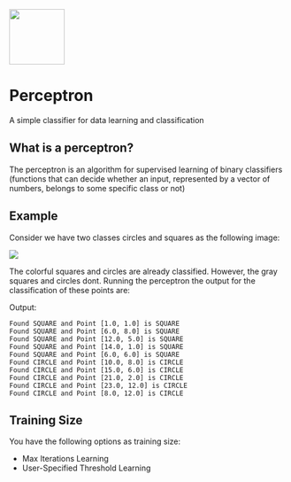 <img width="100px" src="https://raw.githubusercontent.com/thiagodnf/perceptron/master/src/main/resources/logo.png" />

# Perceptron

A simple classifier for data learning and classification

## What is a perceptron?

The perceptron is an algorithm for supervised learning of binary classifiers (functions that can decide whether an input, represented by a vector of numbers, belongs to some specific class or not)

## Example

Consider we have two classes circles and squares as the following image:

<img src="https://raw.githubusercontent.com/thiagodnf/perceptron/master/src/main/resources/example-01.png"/>

The colorful squares and circles are already classified. However, the gray squares and circles dont. Running the perceptron the output for the classification of these points are:

Output:

```
Found SQUARE and Point [1.0, 1.0] is SQUARE
Found SQUARE and Point [6.0, 8.0] is SQUARE
Found SQUARE and Point [12.0, 5.0] is SQUARE
Found SQUARE and Point [14.0, 1.0] is SQUARE
Found SQUARE and Point [6.0, 6.0] is SQUARE
Found CIRCLE and Point [10.0, 8.0] is CIRCLE
Found CIRCLE and Point [15.0, 6.0] is CIRCLE
Found CIRCLE and Point [21.0, 2.0] is CIRCLE
Found CIRCLE and Point [23.0, 12.0] is CIRCLE
Found CIRCLE and Point [8.0, 12.0] is CIRCLE
```

## Training Size

You have the following options as training size:

- Max Iterations Learning
- User-Specified Threshold Learning
